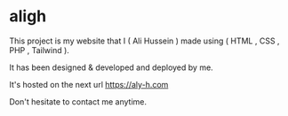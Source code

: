 # aligh

This project is my website that I ( Ali Hussein )  made using ( HTML , CSS , PHP , Tailwind ).

It has been designed & developed and deployed by me.

It's hosted on the next url <a href="https://aly-h.com"> https://aly-h.com </a>

Don't hesitate to contact me anytime.
